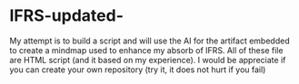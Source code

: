 # IFRS-updated-
My attempt is to build a script and will use the AI for the artifact embedded to create a mindmap used to enhance my absorb of IFRS. All of these file are HTML script (and it based on my experience). I would be appreciate if you can create your own repository (try it, it does not hurt if you fail)
